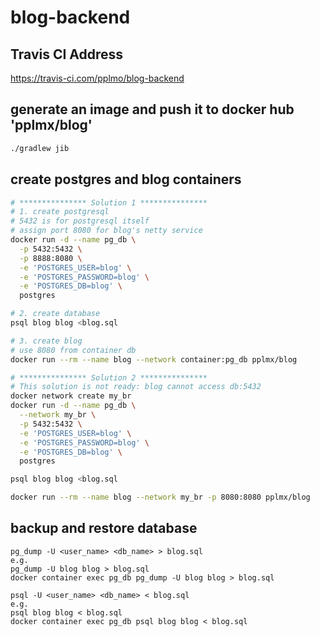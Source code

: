 # blog-backend

## Travis CI Address

https://travis-ci.com/pplmo/blog-backend

## generate an image and push it to docker hub 'pplmx/blog'

```bash
./gradlew jib
```

## create postgres and blog containers

```bash
# *************** Solution 1 ***************
# 1. create postgresql
# 5432 is for postgresql itself
# assign port 8080 for blog's netty service
docker run -d --name pg_db \
  -p 5432:5432 \
  -p 8888:8080 \
  -e 'POSTGRES_USER=blog' \
  -e 'POSTGRES_PASSWORD=blog' \
  -e 'POSTGRES_DB=blog' \
  postgres

# 2. create database
psql blog blog <blog.sql

# 3. create blog
# use 8080 from container db
docker run --rm --name blog --network container:pg_db pplmx/blog

# *************** Solution 2 ***************
# This solution is not ready: blog cannot access db:5432
docker network create my_br
docker run -d --name pg_db \
  --network my_br \
  -p 5432:5432 \
  -e 'POSTGRES_USER=blog' \
  -e 'POSTGRES_PASSWORD=blog' \
  -e 'POSTGRES_DB=blog' \
  postgres

psql blog blog <blog.sql

docker run --rm --name blog --network my_br -p 8080:8080 pplmx/blog

```

## backup and restore database

```text
pg_dump -U <user_name> <db_name> > blog.sql
e.g.
pg_dump -U blog blog > blog.sql
docker container exec pg_db pg_dump -U blog blog > blog.sql

psql -U <user_name> <db_name> < blog.sql
e.g.
psql blog blog < blog.sql
docker container exec pg_db psql blog blog < blog.sql
```
